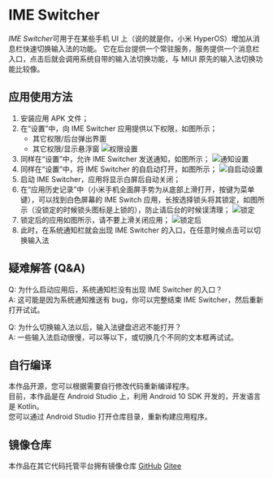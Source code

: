 # IME Switcher

*IME Switcher*可用于在某些手机 UI 上（说的就是你，小米 HyperOS）增加从消息栏快速切换输入法的功能。
它在后台提供一个常驻服务，服务提供一个消息栏入口，点击后就会调用系统自带的输入法切换功能，与 MIUI 原先的输入法切换功能比较像。

## 应用使用方法

1. 安装应用 APK 文件；
2. 在“设置”中，向 IME Switcher 应用提供以下权限，如图所示；
   - 其它权限/后台弹出界面
   - 其它权限/显示悬浮窗
     ![权限设置](manual_imgs/permission.jpg)
3. 同样在“设置”中，允许 IME Switcher 发送通知，如图所示；
   ![通知设置](manual_imgs/notification.jpg)
4. 同样在“设置”中，将 IME Switcher 的自启动打开，如图所示；
   ![自启动设置](manual_imgs/autostart.jpg)
5. 启动 IME Switcher，应用将显示白屏后自动关闭；
6. 在“应用历史记录”中（小米手机全面屏手势为从底部上滑打开，按键为菜单键），可以找到白色屏幕的 IME Switch 应用，长按选择锁头将其锁定，如图所示（没锁定的时候锁头图标是上锁的），防止请后台的时候误清理；
   ![锁定](manual_imgs/lock.jpg)
7. 锁定后的应用如图所示，请不要上滑关闭应用；
   ![锁定后](manual_imgs/locked.jpg)
8. 此时，在系统通知栏就会出现 IME Switcher 的入口，在任意时候点击可以切换输入法

## 疑难解答 (Q&A)

Q: 为什么启动应用后，系统通知栏没有出现 IME Switcher 的入口？  
A: 这可能是因为系统通知推送有 bug，你可以完整结束 IME Switcher，然后重新打开试试。

Q: 为什么切换输入法以后，输入法键盘迟迟不能打开？  
A: 一些输入法启动很慢，可以等以下，或切换几个不同的文本框再试试。

## 自行编译

本作品开源，您可以根据需要自行修改代码重新编译程序。  
目前，本作品是在 Android Studio 上，利用 Android 10 SDK 开发的，开发语言是 Kotlin。  
您可以通过 Android Studio 打开仓库目录，重新构建应用程序。

## 镜像仓库

本作品在其它代码托管平台拥有镜像仓库 [GitHub](https://github.com/Aperture-Electronic/IME-Switcher) [Gitee](https://gitee.com/apertureelectronic/ime-switcher)
